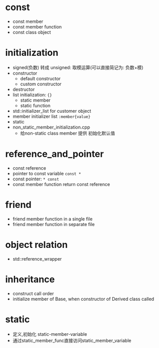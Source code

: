 # const

- const member
- const member function
- const class object

# initialization

- signed(负数) 转成 unsigned: 取模运算(可以直接简记为: 负数+模)
- constructor
    - default constructor
    - custom constructor
- destructor
- list initialization: `{}`
    - static member
    - static function
- std::initializer_list for customer object
- member initializer list `:member{value}`
- static
- non_static_member_initialization.cpp
    - 给non-static class member 提供 初始化默认值

# reference_and_pointer

- const reference
- pointer to const variable `const *`
- const pointer: `* const`
- const member function return const reference

# friend

- friend member function in a single file
- friend member function in separate file

# object relation

- std::reference_wrapper

# inheritance

- construct call order
- initialize member of Base, when constructor of Derived class called

# static
- 定义,初始化 static-member-variable
- 通过static_member_func直接访问static_member_variable